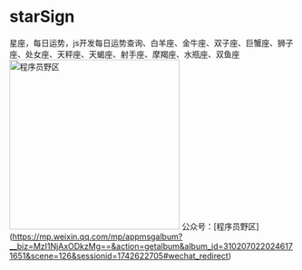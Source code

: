 # starSign
星座，每日运势，js开发每日运势查询、白羊座、金牛座、双子座、巨蟹座、狮子座、处女座、天秤座、天蝎座、射手座、摩羯座、水瓶座、双鱼座
<img src="https://img-blog.csdnimg.cn/789ce9f6d9974986ae0435c36d10c559.jpeg" alt="程序员野区" width="300" height="300" align="bottom" />
公众号：[程序员野区]
(https://mp.weixin.qq.com/mp/appmsgalbum?__biz=MzI1NjAxODkzMg==&action=getalbum&album_id=3102070220246171651&scene=126&sessionid=1742622705#wechat_redirect)